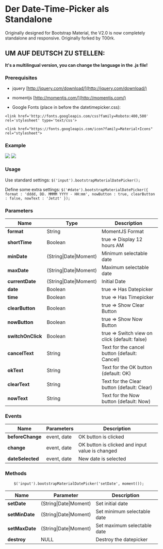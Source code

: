 # Der Date-Time-Picker als Standalone

Originally designed for Bootstrap Material, the V2.0 is now completely standalone and responsive.
Originally forked by T00rk.

## UM AUF DEUTSCH ZU STELLEN:
**It's a multilingual version, you can change the language in the .js file!**


### Prerequisites

* jquery [http://jquery.com/download/](http://jquery.com/download/)

* momentjs [http://momentjs.com/](http://momentjs.com/)

* Google Fonts (place in <head> before the datetimepicker.css):

`<link href='http://fonts.googleapis.com/css?family=Roboto:400,500' rel='stylesheet' type='text/css'>`

`<link href="https://fonts.googleapis.com/icon?family=Material+Icons" rel="stylesheet">`


### Example

![](http://pichoster.net/images/2016/05/31/687474703a2f2f692e696d6775722e636f6d2f4d66375234314c2e706e67IjRO.png?raw=true)
![](http://pichoster.net/images/2016/05/31/device-2015-04-19-163042-480x708.png?raw=true)

### Usage

Use standard settings:
        `$('input').bootstrapMaterialDatePicker();`
	
Define some extra settings:
        `$('#date').bootstrapMaterialDatePicker({
		format : 'dddd, DD. MMMM YYYY - HH:mm',
		nowButton : true,
		clearButton : false,
		nowText : 'Jetzt'
	});`


	
### Parameters

| Name				| Type							| Description									|
| ----------------- | ----------------------------- | --------------------------------------------- |
| **format**		| String						| MomentJS Format								|
| **shortTime**		| Boolean						| true => Display 12 hours AM|PM 				|
| **minDate**		| (String\|Date\|Moment)		| Minimum selectable date						|
| **maxDate**		| (String\|Date\|Moment)		| Maximum selectable date						|
| **currentDate**	| (String\|Date\|Moment)		| Initial Date									|
| **date**			| Boolean						| true => Has Datepicker						|
| **time**			| Boolean						| true => Has Timepicker						|
| **clearButton**	| Boolean						| true => Show Clear Button						|
| **nowButton**		| Boolean						| true => Show Now Button						|
| **switchOnClick**	| Boolean						| true => Switch view on click (default: false) |
| **cancelText**	| String						| Text for the cancel button (default: Cancel)	|
| **okText**		| String						| Text for the OK button (default: OK)			|
| **clearText**		| String						| Text for the Clear button (default: Clear)	|
| **nowText**		| String						| Text for the Now button (default: Now)		|


### Events

| Name				| Parameters				| Description										|
| ----------------- | ------------------------- | ------------------------------------------------- |
| **beforeChange**	| event, date				| OK button is clicked								|
| **change**		| event, date				| OK button is clicked and input value is changed	|
| **dateSelected**	| event, date				| New date is selected								|


### Methods

        $('input').bootstrapMaterialDatePicker('setDate', moment());

| Name				| Parameter					| Description					|
| ----------------- | ------------------------- | ----------------------------- |
| **setDate**		| (String\|Date\|Moment)	| Set initial date				|
| **setMinDate**	| (String\|Date\|Moment)	| Set minimum selectable date	|
| **setMaxDate**	| (String\|Date\|Moment)	| Set maximum selectable date	|
| **destroy**		| NULL						| Destroy the datepicker		|

	
